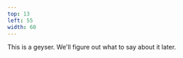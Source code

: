 ```yaml
---
top: 13
left: 55
width: 60
---
```

<span class="dark">
This is a geyser.
We'll figure out what to say about it later.
</span>
